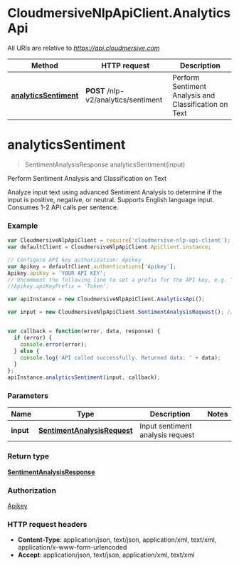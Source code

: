 # CloudmersiveNlpApiClient.AnalyticsApi

All URIs are relative to *https://api.cloudmersive.com*

Method | HTTP request | Description
------------- | ------------- | -------------
[**analyticsSentiment**](AnalyticsApi.md#analyticsSentiment) | **POST** /nlp-v2/analytics/sentiment | Perform Sentiment Analysis and Classification on Text


<a name="analyticsSentiment"></a>
# **analyticsSentiment**
> SentimentAnalysisResponse analyticsSentiment(input)

Perform Sentiment Analysis and Classification on Text

Analyze input text using advanced Sentiment Analysis to determine if the input is positive, negative, or neutral.  Supports English language input.  Consumes 1-2 API calls per sentence.

### Example
```javascript
var CloudmersiveNlpApiClient = require('cloudmersive-nlp-api-client');
var defaultClient = CloudmersiveNlpApiClient.ApiClient.instance;

// Configure API key authorization: Apikey
var Apikey = defaultClient.authentications['Apikey'];
Apikey.apiKey = 'YOUR API KEY';
// Uncomment the following line to set a prefix for the API key, e.g. "Token" (defaults to null)
//Apikey.apiKeyPrefix = 'Token';

var apiInstance = new CloudmersiveNlpApiClient.AnalyticsApi();

var input = new CloudmersiveNlpApiClient.SentimentAnalysisRequest(); // SentimentAnalysisRequest | Input sentiment analysis request


var callback = function(error, data, response) {
  if (error) {
    console.error(error);
  } else {
    console.log('API called successfully. Returned data: ' + data);
  }
};
apiInstance.analyticsSentiment(input, callback);
```

### Parameters

Name | Type | Description  | Notes
------------- | ------------- | ------------- | -------------
 **input** | [**SentimentAnalysisRequest**](SentimentAnalysisRequest.md)| Input sentiment analysis request | 

### Return type

[**SentimentAnalysisResponse**](SentimentAnalysisResponse.md)

### Authorization

[Apikey](../README.md#Apikey)

### HTTP request headers

 - **Content-Type**: application/json, text/json, application/xml, text/xml, application/x-www-form-urlencoded
 - **Accept**: application/json, text/json, application/xml, text/xml

